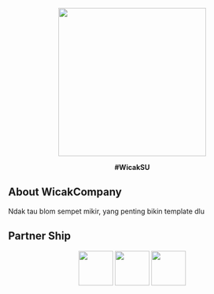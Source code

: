 <p align="center"><a href="#" target="_blank"><img src="https://wicak-bukan-joki.000webhostapp.com/img/wicakcompany.jpg" width="300"></a></p>

<strong><p align="center">#WicakSU</p></strong>

## About WicakCompany

Ndak tau blom sempet mikir, yang penting bikin template dlu

## Partner Ship
<p align="center"><img src="https://wicak-bukan-joki.000webhostapp.com/img/akang.jpg" alt="" width="70" height="70">                                                                                                    <img src="https://wicak-bukan-joki.000webhostapp.com/img/flash.jpg" alt="" width="70" height="70">                                                                                                    <img src="https://wicak-bukan-joki.000webhostapp.com/img/jek.jpg" alt="" width="70" height="70"></p>

